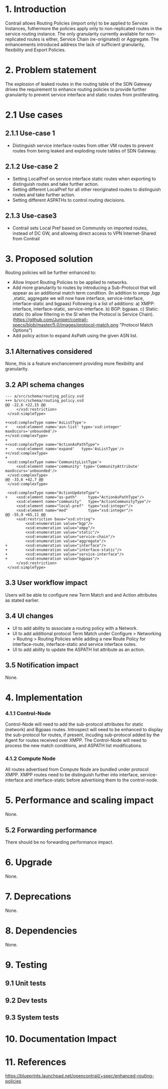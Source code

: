 
# 1. Introduction
Contrail allows Routing Policies (import only) to be applied to Service
Instances, futhermore the policies apply only to non-replicated routes in
the service routing instance.
The only granularity currently available for non-replicated routes is either,
Service Chain (re-originated) or Aggregate.
The enhancements introduced address the lack of sufficient granularity,
flexibility and Export Policies.

# 2. Problem statement
The explosion of leaked routes in the routing table of the SDN Gateway
drives the requirement to enhance routing policies to provide further
granularity to prevent service interface and static routes from proliferating.

# 2.1 Use cases
## 2.1.1 Use-case 1
   * Distinguish service interface routes from other VM routes to
     prevent routes from being leaked and exploding route tables of
     SDN Gateway.

## 2.1.2 Use-case 2
   * Setting LocalPref on service interface static routes when exporting
     to distinguish routes and take further action.
   * Setting different LocalPref for all other reoriginated routes to
     distinguish routes and take further action.
   * Setting different ASPATHs to control routing decisions.

## 2.1.3 Use-case3
   * Contrail sets Local Pref based on Community on imported routes, instead
     of DC GW, and allowing direct access to VPN Internet-Shared from Contrail


# 3. Proposed solution

Routing policies will be further enhanced to:
 * Allow Import Routing Policies to be applied to networks.
 * Add more granularity to routes by introducing a Sub-Protocol that will appear
   as an additional match term condition.
   (In addition to xmpp ,bgp ,static, aggregate we will now have interface,
   service-interface, interface-static and bgpaas)
   Following is a list of additions:
    a) XMPP: interface, interface-static, service-interface.
    b) BGP: bgpaas.
    c) Static: static (to allow filtering in the SI when the Protocol is
       Service Chain).
    (https://github.com/Juniper/contrail-specs/blob/master/5.0/images/protocol-match.png "Protocol Match Options")
 * Add policy action to expand AsPath using the given ASN list.

## 3.1 Alternatives considered
None, this is a feature enchancement providing more flexibility and granularity.

## 3.2 API schema changes

```
--- a/src/schema/routing_policy.xsd
+++ b/src/schema/routing_policy.xsd
@@ -22,6 +22,15 @@
     </xsd:restriction>
 </xsd:simpleType>

+<xsd:complexType name='AsListType'>
+    <xsd:element name='asn-list' type='xsd:integer' maxOccurs='unbounded'/>
+</xsd:complexType>
+
+<xsd:complexType name="ActionAsPathType">
+    <xsd:element name='expand'   type='AsListType'/>
+</xsd:complexType>
+
 <xsd:complexType name='CommunityListType'>
     <xsd:element name='community' type='CommunityAttribute' maxOccurs='unbounded'/>
 </xsd:complexType>
@@ -33,6 +42,7 @@
 </xsd:complexType>

 <xsd:complexType name="ActionUpdateType">
+    <xsd:element name="as-path"     type="ActionAsPathType"/>
     <xsd:element name="community"   type="ActionCommunityType"/>
     <xsd:element name="local-pref"  type="xsd:integer"/>
     <xsd:element name="med"         type="xsd:integer"/>
@@ -55,9 +65,11 @@
     <xsd:restriction base="xsd:string">
         <xsd:enumeration value="bgp"/>
         <xsd:enumeration value="xmpp"/>
         <xsd:enumeration value="static"/>
         <xsd:enumeration value="service-chain"/>
         <xsd:enumeration value="aggregate"/>
+        <xsd:enumeration value="interface"/>
+        <xsd:enumeration value="interface-static"/>
+        <xsd:enumeration value="service-interface"/>
+        <xsd:enumeration value="bgpaas"/>
     </xsd:restriction>
 </xsd:simpleType>

```

## 3.3 User workflow impact

Users will be able to configure new Term Match and
and Action attributes as stated earlier.

## 3.4 UI changes

 * UI to add ability to associate a routing policy with a Network.
 * UI to add additional protocol Term Match under
   Configure > Networking > Routing > Routing Policies
   while adding a new Route Policy for interface-route,
   interface-static and service interface outes.
 * UI to add ability to update the ASPATH list attribute as an action.

## 3.5 Notification impact
None.

# 4. Implementation

### 4.1.1 Control-Node
Control-Node will need to add the sub-protocol attributes for static (network)
and Bgpaas routes. Introspect will need to be enhanced to display the
sub-protocol for routes, if present, incuding sub-protocol added by the Agent
for routes received over XMPP.
The Control-Node will need to process the new match conditions, and ASPATH list
modifications.

### 4.1.2 Compute Node

All routes advertised from Compute Node are bundled under protocol XMPP. XMPP
routes need to be distinguish further into interface, service-interface and
interface-static before advertising them to the control-node.

# 5. Performance and scaling impact
None.

## 5.2 Forwarding performance
There should be no forwarding performance impact.

# 6. Upgrade
None.

# 7. Deprecations
None.

# 8. Dependencies
None.

# 9. Testing
## 9.1 Unit tests
## 9.2 Dev tests
## 9.3 System tests

# 10. Documentation Impact

# 11. References
https://blueprints.launchpad.net/opencontrail/+spec/enhanced-routing-policies
